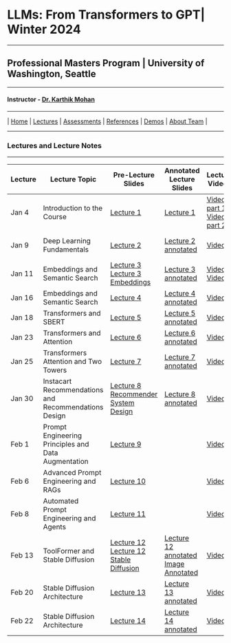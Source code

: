 # LLMs: From Transformers to GPT| Winter 2024

***
 
## Professional Masters Program | University of Washington, Seattle 

***


#### Instructor - [Dr. Karthik Mohan](https://www.ece.uw.edu/people/karthik-mohan/)

***


| [Home](index.md)  | [Lectures](lectures.md)    | [Assessments](assessments.md) | [References](references.md) | [Demos](demos.md) | [About Team](team.md) |


***


### Lectures and Lecture Notes

***

| Lecture | Lecture Topic | Pre-Lecture Slides | Annotated Lecture Slides | Lecture Videos | Notebooks | 
| --- | --- | --- | --- | --- | --- |
| Jan 4 | Introduction to the Course |  [Lecture 1](lectures/lecture_1.pdf) | [Lecture 1](lectures/lecture_1.pdf) | [Video 1 part 1](https://washington.zoom.us/rec/play/CSTlDiO5lV1mLqtzZhNiFPO_MmTwVXwm7eC82EPrp8u33jGF-r8vcyIJ21MglqaJPN45sUDruUOhZxcq.hfdVyDVHSYMXzorl?canPlayFromShare=true&from=my_recording&startTime=1704413740000&componentName=rec-play&originRequestUrl=https%3A%2F%2Fwashington.zoom.us%2Frec%2Fshare%2FSM_fv_Dr4tssC1bx0lwqPVsGgqUuHECh1XHtnzpd519u0MpooGQPQp5qn45mblQG.AM5RA_bjT0k8BD6W%3FstartTime%3D1704413740000) [Video 1 part 2](https://washington.zoom.us/rec/play/vjv3gD7wE8QSeeCsgJiWU1AFMEv5vV8YLp8ZfOtmmVVtMGo4hWLv3ZfE-5PN5pwrNcJtGtt69jEN9Dm_.iIcAvyhdUInTa-qD?canPlayFromShare=true&from=my_recording&startTime=1704417751000&componentName=rec-play&originRequestUrl=https%3A%2F%2Fwashington.zoom.us%2Frec%2Fshare%2FSM_fv_Dr4tssC1bx0lwqPVsGgqUuHECh1XHtnzpd519u0MpooGQPQp5qn45mblQG.AM5RA_bjT0k8BD6W%3FstartTime%3D1704417751000) |- | 
| Jan 9 | Deep Learning Fundamentals |  [Lecture 2](lectures/lecture_2.pdf) | [Lecture 2 annotated](lectures/lecture_2-annotated.pdf) | [Video](https://washington.zoom.us/rec/share/h7jCcv6FvNFNP4Jh2NjTX5FxGmLtwp9BSDG2xQwq18a47kRa9tI9XNyjOF3CRRGG.TGhgmwPxY_PZdK4h)  | [TensorFlow Playground Demo](https://playground.tensorflow.org/#activation=tanh&batchSize=10&dataset=circle&regDataset=reg-plane&learningRate=0.03&regularizationRate=0&noise=0&networkShape=4,2&seed=0.86409&showTestData=false&discretize=false&percTrainData=50&x=true&y=true&xTimesY=false&xSquared=false&ySquared=false&cosX=false&sinX=false&cosY=false&sinY=false&collectStats=false&problem=classification&initZero=false&hideText=false) | 
| Jan 11 | Embeddings and Semantic Search|  [Lecture 3](lectures/lecture_3.pdf) [Lecture 3 Embeddings](lectures/lecture_3_embedding.pdf) | [Lecture 3 annotated](lectures/lecture_3_annotated.pdf) | [Video 1](https://washington.zoom.us/rec/share/zOrArHuA01wbXsSZl1BmTUfNQVHdA_Hli7Jo8LhtB8VaZ3GXAEif1pOEenTPGUA.oTJzQH1BuGHcWkVl?startTime=1705017987000) [Video 2](https://washington.zoom.us/rec/share/zOrArHuA01wbXsSZl1BmTUfNQVHdA_Hli7Jo8LhtB8VaZ3GXAEif1pOEenTPGUA.oTJzQH1BuGHcWkVl?startTime=1705021789000)  |[Semantic Search Demo](https://searchdemo-dot-search-demo-404809.wm.r.appspot.com/) | 
| Jan 16 | Embeddings and Semantic Search|  [Lecture 4](lectures/lecture_4.pdf)  | [Lecture 4 annotated](lectures/lecture_4_annotated.pdf) | [Video](https://washington.zoom.us/rec/share/HzFTkEf13Zw0yvIw1YJtYaA9bYaIN1I4uu9-B8LHMNwSu7eAb8InzHzdyBzcdNIx.JFvkcAzQkcKtvSYc)   |[Coding Exercise](Jan_16_In_Class_Assignment_ECE_UW%2C_PMP_course_LLM_2024.ipynb) | 
| Jan 18 | Transformers and SBERT|  [Lecture 5](lectures/lecture_5.pdf)  | [Lecture 5 annotated](lectures/lecture_5_annotated.pdf) | [Video](https://washington.zoom.us/rec/share/G81ocB2bnrMTUErDpq1cFXaQo7Z9SM3rkeK6J-e8ythSrbtEshthOIX6yBvgrgUw.ftwkDgh47VUBbPri)   | | 
| Jan 23 | Transformers and Attention|  [Lecture 6](lectures/lecture_6.pdf)  | [Lecture 6 annotated](lectures/lecture_6_annotated.pdf) | [Video](https://washington.zoom.us/rec/play/J3r2nPNfo0nQXbIfu9t2XqVkIy-omlyqysMv8JbKDbqD9cm3WcYfAIX1k8px9IDoq9YZCnunbPL0B9Y.ZnF0_d93Q1xWthdP?canPlayFromShare=true&from=my_recording&continueMode=true&componentName=rec-play&originRequestUrl=https%3A%2F%2Fwashington.zoom.us%2Frec%2Fshare%2FwGhhBbT5_uz0Bsr1xhnUmsqzHtswf-DLXhzafnBDbs2TkB6jtqWVCInBO3n4EiFN.9liMPTrFYiGgd3o_)   | |
| Jan 25 | Transformers Attention and Two Towers|  [Lecture 7](lectures/lecture_7.pdf)  | [Lecture 7 annotated](lectures/lecture_7_annotated.pdf) | [Video](https://washington.zoom.us/rec/share/SLF9aBjunYJuYmfPEn5vGzEFcWi_6GvUI7goHSHMInWhqe67c-bjZPWiAFlsnQHT.dzL_9_8sphuTW-sT)   | |
| Jan 30 | Instacart Recommendations and Recommendations Design|  [Lecture 8](lectures/lecture_8.pdf) [Recommender System Design](lectures/lecture_8_recommender_systems_design.pdf)  | [Lecture 8 annotated](lectures/lecture_8_annotated.pdf) | [Video](https://washington.zoom.us/rec/share/51MVeA6YzHapt98ws1FtISqddMHChDc1IPSPadRanltVPSWBwWCitXPlP7JBHKfu.W0G4Mzbvvhd23DEv)   | | 
| Feb 1 | Prompt Engineering Principles and Data Augmentation|  [Lecture 9](lectures/prompt_engineering_llm2024.pdf)  |  | [Video](https://washington.zoom.us/rec/share/ITNHkmcZfvG1N0hpOlq6pbDv1Hycz4KiYnsKu19xSoZpdFZgwdzgWwycC36ZnYO7.RJr0BG4dx9O3EGxE)   |[Notebook and ICE-2](lectures/LLM_prompting.ipynb)| 
| Feb 6 | Advanced Prompt Engineering and RAGs|  [Lecture 10](lectures/lecture_10.html)  |  | [Video](https://washington.zoom.us/rec/share/IoJ59uKeSOdPxL84ixINvlfED3muUsXfrU_33BrJhO3IDZeknm-Ch9nK8wixTD9e.-Th0Sh0hMtQLpAgM)   |[Notebook and ICE-3](lectures/lecture_10.ipynb)| 
| Feb 8 | Automated Prompt Engineering and Agents|  [Lecture 11](lectures/lecture_11.html)  |  | [Video](https://washington.zoom.us/rec/share/Qb2MouMb6OoeIBF1pY62KhjTCKI99y2KOJMPiknSJ6hKHnwPWFJxNJmZVaQ4LbyP.5jZqV008WSp4UL7w)   |[Notebook and ICE-3 (continuation)](lectures/lecture_11.ipynb)| 
| Feb 13 | ToolFormer and Stable Diffusion|  [Lecture 12](lectures/lecture_12.pdf) [Lecture 12 Stable Diffusion](lectures/lecture_12_images.pdf) | [Lecture 12 annotated](lectures/lecture_12_annotated.pdf) [Image Annotated](lectures/lecture_12_images_annotated.pdf) | [Video](https://washington.zoom.us/rec/share/Yhxs8FhTDYIk5QwjjYzTGwqSSB_WnVH9kkCvqe-nk1xWWgGdzIz6tfHXghJLl-Dw.J2Va-hk_3dfPX-9E)   |[Notebook Walkthrough](lectures/Feb_13_2024_walkthrough.ipynb) [Fine-tuned Model](https://drive.google.com/file/d/1Apce2zDySZsLqhbMY1N_PgCKOQmeHAyf/view?usp=sharing) [ICE-4](lectures/Feb_13_ICE.ipynb)| 
| Feb 20 | Stable Diffusion Architecture|  [Lecture 13](lectures/lecture_13_part_1.pdf)  | [Lecture 13 annotated]()  | [Video]()   | | |
| Feb 22 | Stable Diffusion Architecture|  [Lecture 14](lectures/lecture_14.pdf)  | [Lecture 14 annotated]()  | [Video]()   | | |

